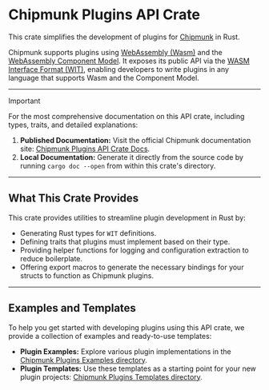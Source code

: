 # Chipmunk Plugins API Crate

This crate simplifies the development of plugins for [Chipmunk](https://github.com/esrlabs/chipmunk) in Rust.

Chipmunk supports plugins using [WebAssembly (Wasm)](https://webassembly.org/) and the [WebAssembly Component Model](https://component-model.bytecodealliance.org/). It exposes its public API via the [WASM Interface Format (WIT)](https://github.com/WebAssembly/component-model/blob/main/design/mvp/WIT.md), enabling developers to write plugins in any language that supports Wasm and the Component Model.

---

> [!IMPORTANT]
> For the most comprehensive documentation on this API crate, including types, traits, and detailed explanations:
>
> 1.  **Published Documentation:** Visit the official Chipmunk documentation site: [Chipmunk Plugins API Crate Docs](https://esrlabs.github.io/chipmunk/plugins/plugins-api/).
> 2.  **Local Documentation:** Generate it directly from the source code by running `cargo doc --open` from within this crate's directory.

---

## What This Crate Provides

This crate provides utilities to streamline plugin development in Rust by:

- Generating Rust types for `WIT` definitions.
- Defining traits that plugins must implement based on their type.
- Providing helper functions for logging and configuration extraction to reduce boilerplate.
- Offering export macros to generate the necessary bindings for your structs to function as Chipmunk plugins.

---

## Examples and Templates

To help you get started with developing plugins using this API crate, we provide a collection of examples and ready-to-use templates:

* **Plugin Examples:** Explore various plugin implementations in the [Chipmunk Plugins Examples directory](https://github.com/esrlabs/chipmunk/tree/master/plugins/examples).
* **Plugin Templates:** Use these templates as a starting point for your new plugin projects: [Chipmunk Plugins Templates directory](https://github.com/esrlabs/chipmunk/tree/master/plugins/templates).
